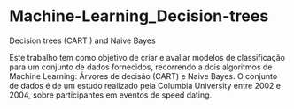 # Machine-Learning_Decision-trees
Decision trees (CART ) and Naive Bayes

Este trabalho tem  como objetivo de criar e avaliar modelos de classificação para um conjunto de dados fornecidos, recorrendo a dois algoritmos de Machine Learning: Árvores de decisão (CART) e Naive Bayes. O conjunto de dados é de um estudo realizado pela Columbia University entre 2002 e 2004, sobre participantes em eventos de speed dating.
